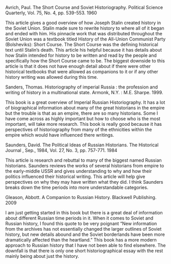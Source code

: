 Avrich, Paul. The Short Course and Soviet Historiography. Political Science Quarterly, Vol. 75, No. 4, pp. 539-553. 1960

This article gives a good overview of how Joseph Stalin created history in the Soviet Union. Stalin made sure to rewrite history to where all of it began and ended with him. His pinnacle work that was distributed throughout the Soviet Union was a textbook titled History of the All-Union Communist Party (Bolsheviks): Short Course. The Short Course was the defining historical text until Stalin’s death. This article his helpful because it has details about how Stalin intended for history to be written and read by the people and specifically how the Short Course came to be. The biggest downside to this article is that it does not have enough detail about if there were other historical textbooks that were allowed as companions to it or if any other history writing was allowed during this time.

Sanders, Thomas. Historiography of imperial Russia : the profession and writing of history in a multinational state. Armonk, N.Y. : M.E. Sharpe. 1999.

This book is a great overview of Imperial Russian Historiography. It has a lot of biographical information about many of the great historians in the empire but the trouble is that as an empire, there are so many historians. Some I have come across as highly important but how to choose who is the most important, will take more research. This book is really good because it has perspectives of historiography from many of the ethnicities within the empire which would have influenced there writings.

Saunders, David. The Political Ideas of Russian Historians. The Historical Journal , Sep., 1984, Vol. 27, No. 3, pp. 757-771. 1984

This article is research and rebuttal to many of the biggest named Russian historians. Saunders reviews the works of several historians from empire to the early-middle USSR and gives understanding to why and how their politics influenced their historical writing. This article will help give perspectives on why they may have written what they did. I think Saunders breaks down the time periods into more understandable categories. 

Gleason, Abbott. A Companion to Russian History. Blackwell Publishing. 2009

I am just getting started in this book but there is a great deal of information about different Russian time periods in it. When it comes to Soviet and Russian history, I found this quote to be very poignant “New information from the archives has not essentially changed the larger outlines of Soviet history, but new details abound and the Soviet borderlands have been more dramatically affected than the heartland.” This book has a more modern approach to Russian history that I have not been able to find elsewhere. The downfall is that there is only one short historiographical essay with the rest mainly being about just the history.
